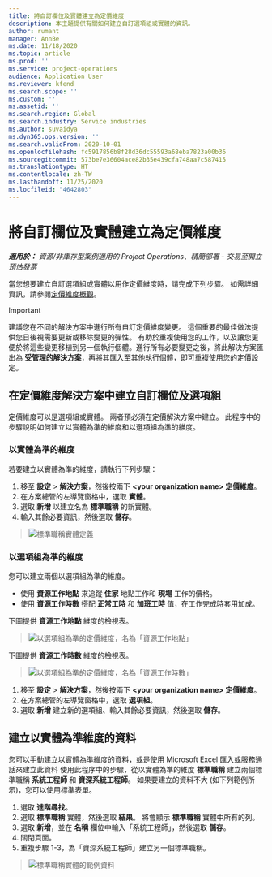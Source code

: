 ```yaml
---
title: 將自訂欄位及實體建立為定價維度
description: 本主題提供有關如何建立自訂選項組或實體的資訊。
author: rumant
manager: AnnBe
ms.date: 11/18/2020
ms.topic: article
ms.prod: ''
ms.service: project-operations
audience: Application User
ms.reviewer: kfend
ms.search.scope: ''
ms.custom: ''
ms.assetid: ''
ms.search.region: Global
ms.search.industry: Service industries
ms.author: suvaidya
ms.dyn365.ops.version: ''
ms.search.validFrom: 2020-10-01
ms.openlocfilehash: fc5917856b8f28d36dc55593a68eba7823a00b36
ms.sourcegitcommit: 573be7e36604ace82b35e439cfa748aa7c587415
ms.translationtype: HT
ms.contentlocale: zh-TW
ms.lasthandoff: 11/25/2020
ms.locfileid: "4642803"
---
```

# <a name="create-custom-fields-and-entities-as-pricing-dimensions"></a>將自訂欄位及實體建立為定價維度

_**適用於：** 資源/非庫存型案例適用的 Project Operations、精簡部署 - 交易至開立預估發票_

當您想要建立自訂選項組或實體以用作定價維度時，請完成下列步驟。 如需詳細資訊，請參閱[定價維度概觀](pricing-dimensions-overview.md)。  

> [!IMPORTANT]
> 建議您在不同的解決方案中進行所有自訂定價維度變更。 這個重要的最佳做法提供您日後視需要更新或移除變更的彈性。 有助於重複使用您的工作，以及讓您更便於將這些變更移植到另一個執行個體。進行所有必要變更之後，將此解決方案匯出為 **受管理的解決方案**，再將其匯入至其他執行個體，即可重複使用您的定價設定。

  
## <a name="create-custom-fields-and-option-sets-in-the-pricing-dimension-solution"></a>在定價維度解決方案中建立自訂欄位及選項組

定價維度可以是選項組或實體。 兩者預必須在定價解決方案中建立。 此程序中的步驟說明如何建立以實體為準的維度和以選項組為準的維度。

### <a name="entity-based-dimensions"></a>以實體為準的維度
若要建立以實體為準的維度，請執行下列步驟：

1. 移至 **設定** > **解決方案**，然後按兩下 **\<your organization name> 定價維度**。
2. 在方案總管的左導覽窗格中，選取 **實體**。
3. 選取 **新增** 以建立名為 **標準職稱** 的新實體。 
4. 輸入其餘必要資訊，然後選取 **儲存**。

> ![標準職稱實體定義](media/Standard-Title-entity-definition.png)

### <a name="option-set-based-dimensions"></a>以選項組為準的維度 
您可以建立兩個以選項組為準的維度。 

- 使用 **資源工作地點** 來追蹤 **住家** 地點工作和 **現場** 工作的價格。 
- 使用 **資源工作時數** 搭配 **正常工時** 和 **加班工時** 值，在工作完成時套用加成。

下圖提供 **資源工作地點** 維度的檢視表。 

> ![以選項組為準的定價維度，名為「資源工作地點」](media/Option-set-PD-called-Resource-Work-Location.png)

下圖提供 **資源工作時數** 維度的檢視表。 

> ![以選項組為準的定價維度，名為「資源工作時數」](media/Option-set-PD-called-Resource-Work-Hours.png)

1. 移至 **設定** > **解決方案**，然後按兩下 **\<your organization name> 定價維度**。 
2. 在方案總管的左導覽窗格中，選取 **選項組**。 
3. 選取 **新增** 建立新的選項組、輸入其餘必要資訊，然後選取 **儲存**。

## <a name="create-data-for-entity-based-dimensions"></a>建立以實體為準維度的資料

您可以手動建立以實體為準維度的資料，或是使用 Microsoft Excel 匯入或服務通話來建立此資料 使用此程序中的步驟，從以實體為準的維度 **標準職稱** 建立兩個標準職稱 **系統工程師** 和 **資深系統工程師**。 如果要建立的資料不大 (如下列範例所示)，您可以使用標準表單。

1. 選取 **進階尋找**。
2. 選取 **標準職稱** 實體，然後選取 **結果**。 將會顯示 **標準職稱** 實體中所有的列。
3. 選取 **新增**，並在 **名稱** 欄位中輸入「系統工程師」，然後選取 **儲存**。
4. 關閉頁面。 
5. 重複步驟 1-3，為「資深系統工程師」建立另一個標準職稱。

> ![標準職稱實體的範例資料](media/ST-data.png)
